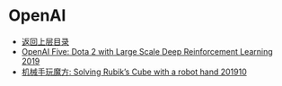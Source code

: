 # OpenAI

- [返回上层目录](../industry-application.md)
- [OpenAI Five: Dota 2 with Large Scale Deep Reinforcement Learning 2019](oepnai-five/openai-five.md)
- [机械手玩魔方: Solving Rubik’s Cube with a robot hand 201910](solving-rubiks-cube/solving-rubiks-cube.md)


